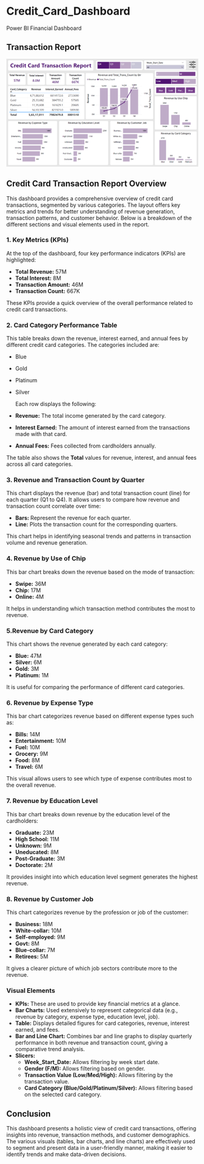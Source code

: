 # Credit_Card_Dashboard
Power BI Financial Dashboard

## Transaction Report

![Transactional report](https://github.com/navinsingh1813/Credit_Card_Dashboard/blob/main/Image/1.%20Credit_Card%20Transactional%20Report.png)

## Credit Card Transaction Report Overview

This dashboard provides a comprehensive overview of credit card transactions, segmented by various categories. The layout offers key metrics and trends for better understanding of revenue generation, transaction patterns, and customer behavior. Below is a breakdown of the different sections and visual elements used in the report.

### 1. Key Metrics (KPIs)

At the top of the dashboard, four key performance indicators (KPIs) are highlighted:

- **Total Revenue:** 57M
- **Total Interest:** 8M
- **Transaction Amount:** 46M
- **Transaction Count:** 667K

These KPIs provide a quick overview of the overall performance related to credit card transactions.

### 2. Card Category Performance Table

This table breaks down the revenue, interest earned, and annual fees by different credit card categories. The categories included are:

- Blue
- Gold
- Platinum
- Silver

  Each row displays the following:

- **Revenue:** The total income generated by the card category.
- **Interest Earned:** The amount of interest earned from the transactions made with that card.
- **Annual Fees:** Fees collected from cardholders annually.

The table also shows the **Total** values for revenue, interest, and annual fees across all card categories.


### 3. Revenue and Transaction Count by Quarter

This chart displays the revenue (bar) and total transaction count (line) for each quarter (Q1 to Q4). It allows users to compare how revenue and transaction count correlate over time:

- **Bars:** Represent the revenue for each quarter.
- **Line:** Plots the transaction count for the corresponding quarters.

This chart helps in identifying seasonal trends and patterns in transaction volume and revenue generation.


### 4. Revenue by Use of Chip

This bar chart breaks down the revenue based on the mode of transaction:

- **Swipe:** 36M
- **Chip:** 17M
- **Online:** 4M

It helps in understanding which transaction method contributes the most to revenue.


### 5.Revenue by Card Category

This chart shows the revenue generated by each card category:

- **Blue:** 47M
- **Silver:** 6M
- **Gold:** 3M
- **Platinum:** 1M

It is useful for comparing the performance of different card categories.

### 6. Revenue by Expense Type

This bar chart categorizes revenue based on different expense types such as:

- **Bills:** 14M
- **Entertainment:** 10M
- **Fuel:** 10M
- **Grocery:** 9M
- **Food:** 8M
- **Travel:** 6M

This visual allows users to see which type of expense contributes most to the overall revenue.


### 7. Revenue by Education Level

This bar chart breaks down revenue by the education level of the cardholders:

- **Graduate:** 23M
- **High School:** 11M
- **Unknown:** 9M
- **Uneducated:** 8M
- **Post-Graduate:** 3M
- **Doctorate:** 2M

It provides insight into which education level segment generates the highest revenue.


### 8. Revenue by Customer Job

This chart categorizes revenue by the profession or job of the customer:

- **Business:** 18M
- **White-collar:** 10M
- **Self-employed:** 9M
- **Govt:** 8M
- **Blue-collar:** 7M
- **Retirees:** 5M

It gives a clearer picture of which job sectors contribute more to the revenue.


### Visual Elements

- **KPIs:** These are used to provide key financial metrics at a glance.
- **Bar Charts:** Used extensively to represent categorical data (e.g., revenue by category, expense type, education level, job).
- **Table:** Displays detailed figures for card categories, revenue, interest earned, and fees.
- **Bar and Line Chart:** Combines bar and line graphs to display quarterly performance in both revenue and transaction count, giving a comparative trend analysis.
- **Slicers:**
    - **Week_Start_Date:** Allows filtering by week start date.
    - **Gender (F/M):** Allows filtering based on gender.
    - **Transaction Value (Low/Med/High):** Allows filtering by the transaction value.
    - **Card Category (Blue/Gold/Platinum/Silver):** Allows filtering based on the selected card category.

## Conclusion

This dashboard presents a holistic view of credit card transactions, offering insights into revenue, transaction methods, and customer demographics. The various visuals (tables, bar charts, and line charts) are effectively used to segment and present data in a user-friendly manner, making it easier to identify trends and make data-driven decisions.







































